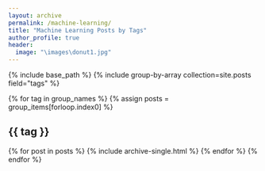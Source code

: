 ```yaml
---
layout: archive
permalink: /machine-learning/
title: "Machine Learning Posts by Tags"
author_profile: true
header: 
  image: "\images\donut1.jpg"  
---
```


{% include base_path %}
{% include group-by-array collection=site.posts field="tags" %}

{% for tag in group_names %}
  {% assign posts = group_items[forloop.index0] %}
  <h2 id="{{ tag | slugify }}" class="archive__subtitle">{{ tag }}</h2>
  {% for post in posts %}
    {% include archive-single.html %}
  {% endfor %}
{% endfor %}